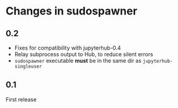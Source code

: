 # Changes in sudospawner

## 0.2

- Fixes for compatibility with jupyterhub-0.4
- Relay subprocess output to Hub, to reduce silent errors
- `sudospawner` executable **must** be in the same dir as `jupyterhub-singleuser`

## 0.1

First release
